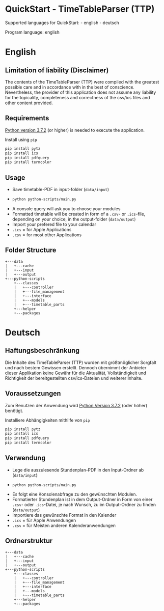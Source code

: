 # QuickStart - TimeTableParser (TTP)

Supported languages for QuickStart:  - english
				     - deutsch

Program language: english

 
# English
## Limitation of liability (Disclaimer)
The contents of the TimeTableParser (TTP) were compiled with the greatest possible care and in accordance 
with in the best of conscience. Nevertheless, the provider of this application does not assume any liability
for the topicality, completeness and correctness of the csv/ics files and other content provided. 

## Requirements

[Python version 3.7.2](https://www.python.org) (or higher) is needed to execute the application.

Install using `pip`

```bash
pip install pytz
pip install ics
pip install pdfquery
pip install termcolor
```

## Usage
*	Save timetable-PDF in input-folder (`data/input`)
* ```bash
  python python-scripts/main.py
  ```
* A console query will ask you to choose your modules
* Formatted timetable will be created in form of a `.csv`- or `.ics`-file, depending on your choice, in the output-folder (`data/output`)
* Import your prefered file to your calendar
* `.ics` = for Apple Applications
* `.csv` = for most other Applications

## Folder Structure
```
+---data
|   +---cache
|   +---input
|   +---output
+---python-scripts
    +---classes
    |   +---controller
    |   +---file_management
    |   +---interface
    |   +---models
    |   +---timetable_parts
    +---helper
    +---packages
```
# Deutsch

## Haftungsbeschränkung
Die Inhalte des TimeTableParser (TTP) wurden mit größtmöglicher Sorgfalt und nach bestem Gewissen erstellt. 
Dennoch übernimmt der Anbieter dieser Applikation keine Gewähr für die Aktualität, Vollständigkeit und 
Richtigkeit der bereitgestellten csv/ics-Dateien und weiterer Inhalte.

## Voraussetzungen

Zum Benutzen der Anwendung wird [Python Version 3.7.2](https://www.python.org) (oder höher) benötigt.

Installiere Abhängigkeiten mithilfe von `pip`

```bash
pip install pytz
pip install ics
pip install pdfquery
pip install termcolor
```

## Verwendung

* Lege die auszulesende Stundenplan-PDF in den Input-Ordner ab (`data/input`)
* ``` 
  python python-scripts/main.py
	```
* Es folgt eine Konsolenabfrage zu den gewünschten Modulen.
* Formatierter Stundenplan ist in dem Output-Ordner in Form von einer `.csv`- oder `.ics`-Datei, je nach Wunsch, zu im Output-Ordner zu finden (`data/output`)
* Importiere das gewünschte Format in den Kalender
* `.ics` = für Apple Anwendungen 
* `.csv` = für Meisten anderen Kalenderanwendungen

## Ordnerstruktur
```
+---data
|   +---cache
|   +---input
|   +---output
+---python-scripts
    +---classes
    |   +---controller
    |   +---file_management
    |   +---interface
    |   +---models
    |   +---timetable_parts
    +---helper
    +---packages
```